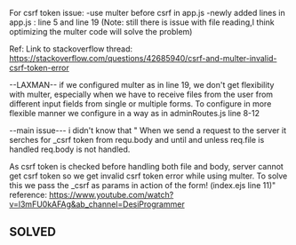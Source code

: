 

For csrf token issue:
    -use multer before csrf in app.js
    -newly added lines in app.js : line 5 and line 19
(Note: still there is issue with file reading,I think optimizing the multer code will solve the problem)

Ref:
Link to stackoverflow thread: https://stackoverflow.com/questions/42685940/csrf-and-multer-invalid-csrf-token-error

--LAXMAN--
if we configured multer as in line 19, we don't get flexibility with multer, especially when we have to receive files from the user
from different input fields from single or multiple forms. 
To configure in more flexible manner we configure in a way as in adminRoutes.js line 8-12

--main issue---
i didn't know that " When we send a request to the server it serches for _csrf token from requ.body and until  and unless req.file is handled req.body is not handled.

As csrf token is checked before handling both file and body, server cannot get csrf token so we get invalid csrf token error while using multer.
To solve this we pass the _csrf as params in action of the form! (index.ejs line 11)"
reference: https://www.youtube.com/watch?v=l3mFU0kAFAg&ab_channel=DesiProgrammer
## SOLVED ##